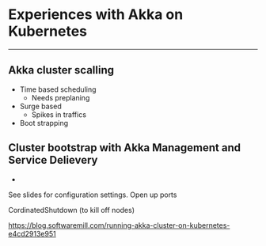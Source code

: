 # Experiences with Akka on Kubernetes

----

## Akka cluster scalling

  - Time based scheduling
    - Needs preplaning
  - Surge based 
    - Spikes in traffics
  - Boot strapping 

## Cluster bootstrap with Akka Management and Service Delievery

 - 

See slides for configuration settings.
Open up ports

CordinatedShutdown (to kill off nodes)
 
 https://blog.softwaremill.com/running-akka-cluster-on-kubernetes-e4cd2913e951
 

